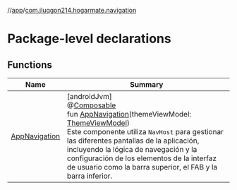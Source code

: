 //[app](../../index.md)/[com.jluqgon214.hogarmate.navigation](index.md)

# Package-level declarations

## Functions

| Name | Summary |
|---|---|
| [AppNavigation](-app-navigation.md) | [androidJvm]<br>@[Composable](https://developer.android.com/reference/kotlin/androidx/compose/runtime/Composable.html)<br>fun [AppNavigation](-app-navigation.md)(themeViewModel: [ThemeViewModel](../com.jluqgon214.hogarmate.viewModel/-theme-view-model/index.md))<br>Este componente utiliza `NavHost` para gestionar las diferentes pantallas de la aplicación, incluyendo la lógica de navegación y la configuración de los elementos de la interfaz de usuario como la barra superior, el FAB y la barra inferior. |

